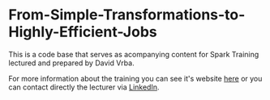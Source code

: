 # From-Simple-Transformations-to-Highly-Efficient-Jobs
This is a code base that serves as acompanying content for Spark Training lectured and prepared by David Vrba.

For more information about the training you can see it's website <a target="_blank" href="http://www.datascript.cz/kurzy/open-source/apache-spark-od-jednoduchych-transformaci-po-vysoce-vykonne-joby/">here</a> or you can contact directly the lecturer via <a target="_blank" href="http://www.linkedin.com/in/vrba-david">LinkedIn</a>.
